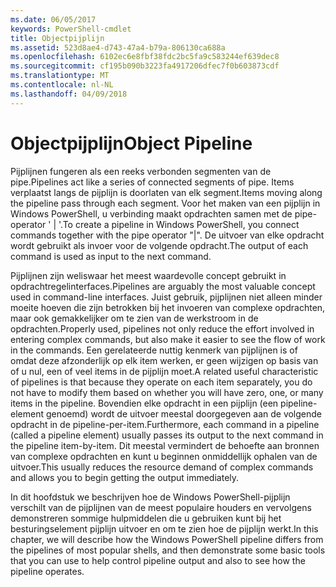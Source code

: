 ```yaml
---
ms.date: 06/05/2017
keywords: PowerShell-cmdlet
title: Objectpijplijn
ms.assetid: 523d8ae4-d743-47a4-b79a-806130ca688a
ms.openlocfilehash: 6102ec6e8fbf38fdc2bc5fa9c583244ef639dec8
ms.sourcegitcommit: cf195b090b3223fa4917206dfec7f0b603873cdf
ms.translationtype: MT
ms.contentlocale: nl-NL
ms.lasthandoff: 04/09/2018
---
```

# <a name="object-pipeline"></a><span data-ttu-id="a8820-103">Objectpijplijn</span><span class="sxs-lookup"><span data-stu-id="a8820-103">Object Pipeline</span></span>
<span data-ttu-id="a8820-104">Pijplijnen fungeren als een reeks verbonden segmenten van de pipe.</span><span class="sxs-lookup"><span data-stu-id="a8820-104">Pipelines act like a series of connected segments of pipe.</span></span> <span data-ttu-id="a8820-105">Items verplaatst langs de pijplijn is doorlaten van elk segment.</span><span class="sxs-lookup"><span data-stu-id="a8820-105">Items moving along the pipeline pass through each segment.</span></span> <span data-ttu-id="a8820-106">Voor het maken van een pijplijn in Windows PowerShell, u verbinding maakt opdrachten samen met de pipe-operator ' | '.</span><span class="sxs-lookup"><span data-stu-id="a8820-106">To create a pipeline in Windows PowerShell, you connect commands together with the pipe operator "|".</span></span> <span data-ttu-id="a8820-107">De uitvoer van elke opdracht wordt gebruikt als invoer voor de volgende opdracht.</span><span class="sxs-lookup"><span data-stu-id="a8820-107">The output of each command is used as input to the next command.</span></span>

<span data-ttu-id="a8820-108">Pijplijnen zijn weliswaar het meest waardevolle concept gebruikt in opdrachtregelinterfaces.</span><span class="sxs-lookup"><span data-stu-id="a8820-108">Pipelines are arguably the most valuable concept used in command-line interfaces.</span></span> <span data-ttu-id="a8820-109">Juist gebruik, pijplijnen niet alleen minder moeite hoeven die zijn betrokken bij het invoeren van complexe opdrachten, maar ook gemakkelijker om te zien van de werkstroom in de opdrachten.</span><span class="sxs-lookup"><span data-stu-id="a8820-109">Properly used, pipelines not only reduce the effort involved in entering complex commands, but also make it easier to see the flow of work in the commands.</span></span> <span data-ttu-id="a8820-110">Een gerelateerde nuttig kenmerk van pijplijnen is of omdat deze afzonderlijk op elk item werken, er geen wijzigen op basis van of u nul, een of veel items in de pijplijn moet.</span><span class="sxs-lookup"><span data-stu-id="a8820-110">A related useful characteristic of pipelines is that because they operate on each item separately, you do not have to modify them based on whether you will have zero, one, or many items in the pipeline.</span></span> <span data-ttu-id="a8820-111">Bovendien elke opdracht in een pijplijn (een pipeline-element genoemd) wordt de uitvoer meestal doorgegeven aan de volgende opdracht in de pipeline-per-item.</span><span class="sxs-lookup"><span data-stu-id="a8820-111">Furthermore, each command in a pipeline (called a pipeline element) usually passes its output to the next command in the pipeline item-by-item.</span></span> <span data-ttu-id="a8820-112">Dit meestal vermindert de behoefte aan bronnen van complexe opdrachten en kunt u beginnen onmiddellijk ophalen van de uitvoer.</span><span class="sxs-lookup"><span data-stu-id="a8820-112">This usually reduces the resource demand of complex commands and allows you to begin getting the output immediately.</span></span>

<span data-ttu-id="a8820-113">In dit hoofdstuk we beschrijven hoe de Windows PowerShell-pijplijn verschilt van de pijplijnen van de meest populaire houders en vervolgens demonstreren sommige hulpmiddelen die u gebruiken kunt bij het besturingselement pijplijn uitvoer en om te zien hoe de pijplijn werkt.</span><span class="sxs-lookup"><span data-stu-id="a8820-113">In this chapter, we will describe how the Windows PowerShell pipeline differs from the pipelines of most popular shells, and then demonstrate some basic tools that you can use to help control pipeline output and also to see how the pipeline operates.</span></span>